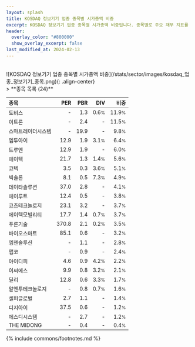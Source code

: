 ```yaml
---
layout: splash
title: KOSDAQ 정보기기 업종 종목별 시가총액 비중
excerpt: KOSDAQ 정보기기 업종 종목별 시가총액 비중입니다. 종목별로 주요 재무 지표를 함께 표시합니다.
header:
  overlay_color: "#800000"
  show_overlay_excerpt: false
last_modified_at: 2024-02-13
---
```

<br>
![KOSDAQ 정보기기 업종 종목별 시가총액 비중](/stats/sector/images/kosdaq_업종_정보기기_종목.png){: .align-center}
<br>
> **종목 목록 (24)**<a id="list"></a>

| **종목** | **PER** | **PBR** | **DIV** | **비중** |
| :------- | ------: | ------: | ------: | -------: |
| 토비스 | - | 1.3 | 0.6<small>%</small> | 11.9<small>%</small> |
| 이트론 | - | 2.4 | - | 11.5<small>%</small> |
| 스마트레이더시스템 | - | 19.9 | - | 9.8<small>%</small> |
| 엠투아이 | 12.9 | 1.9 | 3.1<small>%</small> | 6.4<small>%</small> |
| 트루엔 | 12.9 | 1.9 | - | 6.0<small>%</small> |
| 에이텍 | 21.7 | 1.3 | 1.4<small>%</small> | 5.6<small>%</small> |
| 코텍 | 3.5 | 0.3 | 3.6<small>%</small> | 5.1<small>%</small> |
| 빅솔론 | 8.1 | 0.5 | 7.3<small>%</small> | 4.9<small>%</small> |
| 데이타솔루션 | 37.0 | 2.8 | - | 4.1<small>%</small> |
| 에이루트 | 12.4 | 0.5 | - | 3.8<small>%</small> |
| 코츠테크놀로지 | 23.1 | 3.2 | - | 3.7<small>%</small> |
| 에이텍모빌리티 | 17.7 | 1.4 | 0.7<small>%</small> | 3.7<small>%</small> |
| 푸른기술 | 370.8 | 2.1 | 0.2<small>%</small> | 3.5<small>%</small> |
| 바이오스마트 | 85.1 | 0.6 | - | 3.2<small>%</small> |
| 엠젠솔루션 | - | 1.1 | - | 2.8<small>%</small> |
| 앱코 | - | 0.9 | - | 2.4<small>%</small> |
| 아이디피 | 4.6 | 0.9 | 4.2<small>%</small> | 2.2<small>%</small> |
| 이씨에스 | 9.9 | 0.8 | 3.2<small>%</small> | 2.1<small>%</small> |
| 딜리 | 12.8 | 0.6 | 3.3<small>%</small> | 1.7<small>%</small> |
| 알엔투테크놀로지 | - | 0.8 | 0.7<small>%</small> | 1.6<small>%</small> |
| 셀피글로벌 | 2.7 | 1.1 | - | 1.4<small>%</small> |
| 디지아이 | 37.5 | 0.6 | - | 1.2<small>%</small> |
| 에스디시스템 | - | 2.7 | - | 1.2<small>%</small> |
| THE MIDONG | - | 0.4 | - | 0.4<small>%</small> |

{% include commons/footnotes.md %}